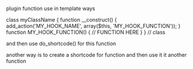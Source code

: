 plugin function use in template ways


class myClassName
{
  function __construct()
    {
      add_action('MY_HOOK_NAME', array($this, 'MY_HOOK_FUNCTION'));
    }
  function MY_HOOK_FUNCTION()
    { // FUNCTION HERE }
} // class






and then use do_shortcode() for this function


another way is to create a shortcode for function and then use it it another function

